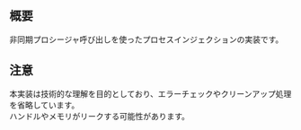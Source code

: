   ## 概要
  非同期プロシージャ呼び出しを使ったプロセスインジェクションの実装です。

## 注意
本実装は技術的な理解を目的としており、エラーチェックやクリーンアップ処理を省略しています。   
ハンドルやメモリがリークする可能性があります。

